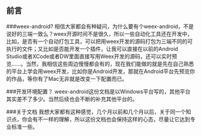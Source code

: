 ## 前言
###weex-android?
相信大家都会有种疑问，为什么要有个weex-android，不是说好的三端一致么？weex开源时间不是很久，所以一些自动化工具还在开发中，比如，是否有一个自动打包工具，可以把用weex开发的源码打包为三端不同的可执行的文件；又比如是否能开发一个插件，让我可以直接在以前的Android Studio或者XCode或者DW里面直接写用Weex开发的源码，还可以实时预览......。当然，我相信这些周边慢慢都会有的，现在我们能做的就是先在自己熟悉的平台上学会用weex开发，比如你是Android开发，那就在Android平台先预览你的作品，等你有了Mac无非就是改变一下配置而已。

###开发环境配置？
weex-android这份文档是以Windows平台写的，其他平台其实差不了多少。当然后续也会不断的补充其他平台的。

###关于文档
我想大家都有这种感觉，几个月以前和几个月以后，关于同一个知识点，你会有不一样的理解，所以这份文档也会保持这样的心态，尽量让它达到专业标准一些。